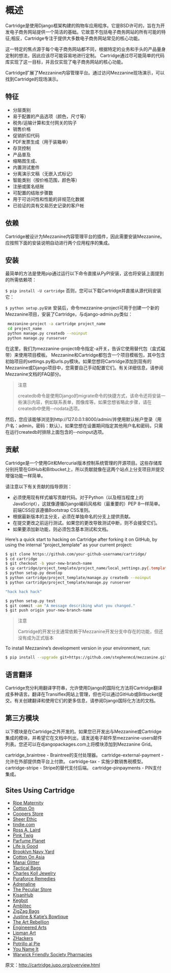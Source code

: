 # 概述

Cartridge是使用Django框架构建的购物车应用程序。它是BSD许可的，旨在为开发电子商务网站提供一个简洁的基础。它故意不包括电子商务网站的所有可能的特征;相反，Cartridge专注于提供大多数电子商务网站常见的核心功能。

这一特定的焦点源于每个电子商务网站都不同，根据特定的业务和手头的产品量身定制的想法，因此应该尽可能容易地进行定制。 Cartridge通过尽可能简单的代码库实现了这一目标，并且仅实现了电子商务网站的核心功能。

Cartridge扩展了Mezzanine内容管理平台。通过访问Mezzanine现场演示，可以找到Cartridge的现场演示。

## 特征

- 分层类别
- 易于配置的产品选项（颜色，尺寸等）
- 税务/运输计算和支付网关的钩子
- 销售价格
- 促销折扣代码
- PDF发票生成（用于装箱单）
- 存货控制
- 产品普及
- 缩略图生成、
- 内置测试套件
- 分离演示文稿（无嵌入式标记）
- 智能类别（按价格范围，颜色等）
- 注册或匿名结账
- 可配置的结账步骤数
- 用于可访问性和性能的非规范化数据
- 已验证的具有交易历史记录的客户帐

## 依赖

Cartridge被设计为Mezzanine内容管理平台的插件，因此需要安装Mezzanine。应按照下面的安装说明自动进行两个应用程序的集成。

## 安装

最简单的方法是使用pip通过运行以下命令直接从PyPI安装，这也将安装上面提到的所需依赖项：

`$ pip install -U cartridge`
否则，您可以下载Cartridge并直接从源代码安装它：

`$ python setup.py安装`
安装后，命令mezzanine-project可用于创建一个新的Mezzanine项目，安装了Cartridge，与django-admin.py类似：

```bash
 mezzanine-project -a cartridge project_name
 cd project_name
 python manage.py createdb --noinput
 python manage.py runserver
```


在这里，我们为mezzanine-project命令指定-a开关，告诉它使用替代包（盒式磁带）来使用项目模板。 Mezzanine和Cartridge都包含一个项目模板包，其中包含初始项目的settings.py和urls.py模块。如果您想将Cartridge添加到现有的Mezzanine或Django项目中，您需要自己手动配置它们。有关详细信息，请参阅Mezzanine文档的FAQ部分。

> 注意
>
> createdb命令是使用Django的migrate命令的快捷方式，该命令还将安装一些演示内容，例如联系表单，图像库等。如果您想省略此步骤，请在createdb中使用--nodata选项。

然后，您应该能够浏览到http://127.0.0.1:8000/admin/并使用默认帐户登录（用户名：admin，密码：默认）。如果您想在设置期间指定其他用户名和密码，只需在运行createdb时排除上面包含的--noinput选项。

## 贡献

Cartridge是一个使用Git和Mercurial版本控制系统管理的开源项目。这些存储库分别托管在GitHub和Bitbucket上，所以贡献就像在这两个站点上分支项目并提交增强功能一样简单。

请注意以下有关贡献的指导原则：

- 必须使用现有样式编写贡献代码。对于Python（以及相当程度上的JavaScript），这就像遵循Django编码风格和（最重要的）PEP 8一样简单。前端CSS应该遵循Bootstrap CSS准则。
- 根据最新版本的主分支，必须在单独命名的分支上提供贡献。
- 在提交更改之前运行测试。如果您的更改导致测试中断，则不会接受它们。
- 如果要添加新功能，则必须包含基本测试和文档。

Here’s a quick start to hacking on Cartridge after forking it on GitHub, by using the internal “project_template” as your current project:

```bash
$ git clone https://github.com/your-github-username/cartridge/
$ cd cartridge
$ git checkout -b your-new-branch-name
$ cp cartridge/project_template/project_name/local_settings.py{.template,}
$ python setup.py develop
$ python cartridge/project_template/manage.py createdb --noinput
$ python cartridge/project_template/manage.py runserver

"hack hack hack"

$ python setup.py test
$ git commit -am "A message describing what you changed."
$ git push origin your-new-branch-name
```



> 注意
>
> Cartridge的开发分支通常依赖于Mezzanine开发分支中存在的功能，但还没有成为正式版本

 To install Mezzanine’s development version in your environment, run:

```bash
$ pip install --upgrade git+https://github.com/stephenmcd/mezzanine.git#egg=Mezzanine
```

## 语言翻译

Cartridge充分利用翻译字符串，允许使用Django的国际化方法将Cartridge翻译成多种语言。翻译在Transiflex网站上管理，但也可以通过GitHub或Bitbucket提交。有关创建翻译和使用它们的更多信息，请参阅Django国际化方法的文档。

## 第三方模块

以下模块是在Cartridge之外开发的。如果您已开发出与Mezzanine或Cartridge集成的模块，并希望它在文档中列出，请发送电子邮件至mezzanine-users邮件列表。您还可以在djangopackages.com上将模块添加到Mezzanine Grid。

cartridge_braintree  -  Braintree的支付处理器。
cartridge-external-payment  - 允许在外部提供商平台上付款。
cartridge-tax  - 实施少数销售税模型。
cartridge-stripe  -  Stripe的替代支付后端。
cartridge-pinpayments  -  PIN支付集成。

## Sites Using Cartridge

- [Ripe Maternity](http://www.ripematernity.com/)
- [Cotton On](http://shop.cottonon.com/)
- [Coopers Store](http://store.coopers.com.au/)
- [Sheer Ethic](http://sheerethic.com/)
- [tindie.com](http://tindie.com/)
- [Ross A. Laird](http://rosslaird.com/shop)
- [Pink Twig](http://www.pinktwig.ca/shop)
- [Parfume Planet](http://parfumeplanet.com/)
- [Life is Good](http://lifeisgoodforall.co.uk/)
- [Brooklyn Navy Yard](http://bldg92.org/)
- [Cotton On Asia](http://asia.cottonon.com/)
- [Manai Glitter](https://manai.co.uk/)
- [Tactical Bags](http://tacticalbags.ru/)
- [Charles Koll Jewelry](http://charleskoll.com/)
- [Puraforce Remedies](http://puraforceremedies.com/)
- [Adrenaline](http://www.adrln.com/)
- [The Peculiar Store](http://thepeculiarstore.com/)
- [KisanHub](http://www.kisanhub.com/)
- [Kegbot](http://kegbot.org/)
- [Amblitec](http://www.amblitec.com/)
- [ZigZag Bags](http://www.zigzagbags.com.au/)
- [Justine & Katie’s Bowtique](http://www.jnkbows.com/)
- [The Art Rebellion](http://www.theartrebellion.com/)
- [Engineered Arts](https://www.engineeredarts.co.uk/)
- [Lipman Art](https://lipmanart.com/)
- [ZHackers](https://www.zhackers.com/)
- [Potrillo al Pie](http://potrilloalpie.com/)
- [You Name It](http://you-name-it.net/)
- [Warwick Friendly Society Pharmacies](https://www.wfsltd.com.au/)



原文：http://cartridge.jupo.org/overview.html